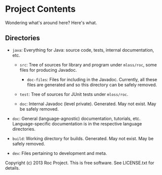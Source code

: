 Project Contents
================


Wondering what's around here?  Here's what.


Directories
-----------

* `java`: Everything for Java: source code, tests, internal
  documentation, etc.

  * `src`: Tree of sources for library and program under `mloss/roc`,
    some files for producing Javadoc.

    * `doc-files`: Files for including in the Javadoc.  Currently, all
      these files are generated and so this directory can be safely
      removed.

  * `test`: Tree of sources for JUnit tests under `mloss/roc`.

  * `doc`: Internal Javadoc (level private).  Generated.  May not exist.
    May be safely removed.

* `doc`: General (language-agnostic) documentation, tutorials, etc.
  Language-specific documentation is in the respective language
  directories.

* `build`: Working directory for builds.  Generated.  May not exist.
  May be safely removed.

* `dev`: Files pertaining to development and meta.


Copyright (c) 2013 Roc Project.  This is free software.  See LICENSE.txt
for details.
